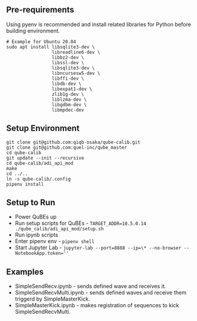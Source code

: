
## Pre-requirements

Using pyenv is recommended and install related libraries for Python before building environment.

```
# Example for Ubuntu 20.04
sudo apt install libsqlite3-dev \
                 libreadline6-dev \
                 libbz2-dev \
                 libssl-dev \
                 libsqlite3-dev \
                 libncursesw5-dev \
                 libffi-dev \
                 libdb-dev \
                 libexpat1-dev \
                 zlib1g-dev \
                 liblzma-dev \
                 libgdbm-dev \
                 libmpdec-dev
```

## Setup Environment

```
git clone git@github.com:qiqb-osaka/qube-calib.git
git clone git@github.com:quel-inc/qube_master
cd qube-calib
git update --init --recursive
cd qube-calib/adi_api_mod
make
cd ../..
ln -s qube-calib/.config
pipenv install
```
## Setup to Run

- Power QuBEs up
- Run setup scripts for QuBEs - `TARGET_ADDR=10.5.0.14 ./qube_calib/adi_api_mod/setup.sh`
- Run ipynb scripts
- Enter pipenv env - `pipenv shell`
- Start Jupyter Lab - `jupyter-lab --port=8888 --ip=\* --no-browser --NotebookApp.token=''`

## Examples

- SimpleSendRecv.ipynb - sends defined wave and receives it.
- SimpleSendRecvMulti.ipynb - sends defined waves and receive them triggerd by SimpleMasterKick.
- SimpleMasterKick.ipynb - makes registration of sequences to kick SimpleSendRecvMulti.
